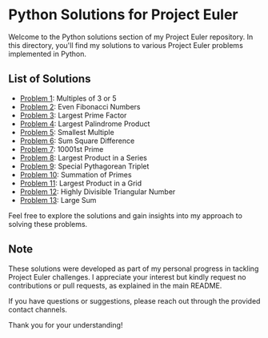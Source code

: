 # Python Solutions for Project Euler

Welcome to the Python solutions section of my Project Euler repository. In this directory, you'll find my solutions to various Project Euler problems implemented in Python.

## List of Solutions

- [Problem 1](https://github.com/ThatsLiamS/ProjectEuler/blob/main/Python/1.py): Multiples of 3 or 5
- [Problem 2](https://github.com/ThatsLiamS/ProjectEuler/blob/main/Python/2.py): Even Fibonacci Numbers
- [Problem 3](https://github.com/ThatsLiamS/ProjectEuler/blob/main/Python/3.py): Largest Prime Factor
- [Problem 4](https://github.com/ThatsLiamS/ProjectEuler/blob/main/Python/4.py): Largest Palindrome Product
- [Problem 5](https://github.com/ThatsLiamS/ProjectEuler/blob/main/Python/5.py): Smallest Multiple
- [Problem 6](https://github.com/ThatsLiamS/ProjectEuler/blob/main/Python/6.py): Sum Square Difference
- [Problem 7](https://github.com/ThatsLiamS/ProjectEuler/blob/main/Python/7.py): 10001st Prime
- [Problem 8](https://github.com/ThatsLiamS/ProjectEuler/blob/main/Python/8.py): Largest Product in a Series
- [Problem 9](https://github.com/ThatsLiamS/ProjectEuler/blob/main/Python/9.py): Special Pythagorean Triplet
- [Problem 10](https://github.com/ThatsLiamS/ProjectEuler/blob/main/Python/10.py): Summation of Primes
- [Problem 11](https://github.com/ThatsLiamS/ProjectEuler/blob/main/Python/11.py): Largest Product in a Grid
- [Problem 12](https://github.com/ThatsLiamS/ProjectEuler/blob/main/Python/12.py): Highly Divisible Triangular Number
- [Problem 13](https://github.com/ThatsLiamS/ProjectEuler/blob/main/Python/13.py): Large Sum
<!-- - [Problem XX](https://github.com/ThatsLiamS/ProjectEuler/blob/main/Python/XX.py): -->

Feel free to explore the solutions and gain insights into my approach to solving these problems.

## Note

These solutions were developed as part of my personal progress in tackling Project Euler challenges. I appreciate your interest but kindly request no contributions or pull requests, as explained in the main README.

If you have questions or suggestions, please reach out through the provided contact channels.

Thank you for your understanding!
